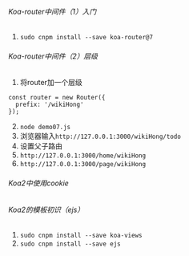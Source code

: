 ###### Koa-router中间件（1）入门
1. `sudo cnpm install --save koa-router@7`

###### Koa-router中间件（2）层级
1. 将router加一个层级
```
const router = new Router({
  prefix: '/wikiHong'
});
```
2. `node demo07.js`
3. 浏览器输入`http://127.0.0.1:3000/wikiHong/todo`
4. 设置父子路由
5. `http://127.0.0.1:3000/home/wikiHong`
5. `http://127.0.0.1:3000/page/wikiHong`

###### Koa2中使用cookie
###### Koa2的模板初识（ejs）
1. `sudo cnpm install --save koa-views`
2. `sudo cnpm install --save ejs`